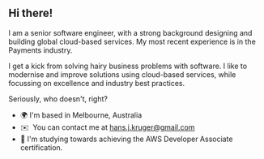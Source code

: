 Hi there!
----------

I am a senior software engineer, with a strong background designing and building global cloud-based services. My most recent experience is in the Payments industry. 

I get a kick from solving hairy business problems with software. I like to modernise and improve solutions using cloud-based services, while focussing on excellence and industry best practices.

Seriously, who doesn't, right?

*   🌍 I'm based in Melbourne, Australia
*   ✉️  You can contact me at [hans.j.kruger@gmail.com](mailto:hans.j.kruger@gmail.com)
*   🧠 I'm studying towards achieving the AWS Developer Associate certification.
